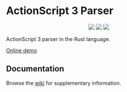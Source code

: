 # ActionScript 3 Parser

<p align="center">
  <a href="https://lib.rs/crates/sunform-as3parser"><img src="https://img.shields.io/badge/lib.rs-green"></a>
  <a href="https://docs.rs/sunform-as3parser"><img src="https://img.shields.io/badge/Rust%20API%20Documentation-gray"></a>
  <img src="https://img.shields.io/github/actions/workflow/status/sunformsdk/as3parser/demo.yml">
</p>

ActionScript 3 parser in the Rust language.

[Online demo](https://sunformsdk.github.io/as3parser/demo)

## Documentation

Browse the [wiki](https://github.com/sunformsdk/as3parser/wiki) for supplementary information.